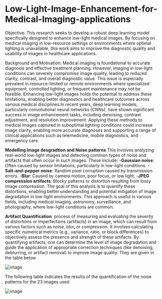 # Low-Light-Image-Enhancement-for-Medical-Imaging-applications
Objective:
This research seeks to develop a robust deep learning model specifically designed to enhance low-light medical images. By focusing on medical imaging in low-resource settings or environments where optimal lighting is unavailable, this work aims to improve the diagnostic quality and usability of images in healthcare applications.

Background and Motivation:
Medical imaging is foundational to accurate diagnosis and effective treatment planning. However, imaging in low-light conditions can severely compromise image quality, leading to reduced clarity, contrast, and overall diagnostic value. This issue is especially prevalent in resource-limited or remote environments where specialized equipment, controlled lighting, or frequent maintenance may not be feasible. Enhancing low-light images holds the potential to address these limitations, enabling better diagnostics and healthcare outcomes across various medical disciplines.In recent years, deep learning models, particularly convolutional neural networks (CNNs), have shown significant success in image enhancement tasks, including denoising, contrast adjustment, and resolution improvement. Applying these methods to medical images captured in suboptimal lighting conditions could increase image clarity, enabling more accurate diagnoses and supporting a range of clinical applications such as telemedicine, mobile diagnostics, and emergency care.

**Modelling Image desgradtion and Noise patterns**
This involves analyzing real-world low-light images and detecting common types of noise and artifacts that often occur in such images. These include:
-**Gaussian noise**: Often caused by sensor limitations, particularly in low-light conditions.
-**Salt-and-pepper noise**: Random pixel corruption caused by transmission errors.
-**Blur**: Caused by camera motion, poor focus, or low light.
-**JPEG compression artifacts**: Blocky patterns or distortion resulting from lossy image compression.
The goal of this analysis is to quantify these distortions, enabling better understanding and potential mitigation of image degradation in low-light environments. This approach is useful in various fields, including medical imaging, astronomy, surveillance, and photography, where low-light conditions are common.

**Artifact Quantification**: process of measuring and evaluating the severity of distortions or imperfections (artifacts) in an image, which can result from various factors such as noise, blur, or compression. It involves calculating specific numerical metrics (e.g., variance, ratio, or block differences) to objectively assess the presence and strength of these artifacts. By quantifying artifacts, one can determine the level of image degradation and guide the application of appropriate correction techniques (like denoising, deblurring, or artifact removal) to improve image quality. They are given in the table below

![image](https://github.com/user-attachments/assets/e5106de8-6550-431f-a208-f249bb728c5b)

The following table indicates the results of the quantification of the noise patterns for the 23 images used

![image](https://github.com/user-attachments/assets/0ef952d3-1aca-4548-abab-ff0680f2a9d0)
